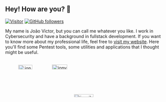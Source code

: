 <h2>Hey! How are you? 👋</h2>

[![Visitor](https://visitor-badge.laobi.icu/badge?page_id=jvictor-sec.jvictor-sec)](https://github.com/jonvikrr) [![GitHub followers](https://img.shields.io/github/followers/jonvikrr.svg?style=social&label=Follow)](https://github.com/jonvikrr?tab=followers)

My name is João Victor, but you can call me whatever you like. I work in Cybersecurity and have a background in fullstack development. If you want to know more about my professional life, feel free to [visit my website](https://www.joaovictor.pro). Here you'll find some Pentest tools, some utilities and applications that I thought might be useful. 

<br>

<div align="center" style="display: grid; grid-template-columns: repeat(2, 1fr); gap: 20px; max-width: 800px; margin: 0 auto;">
  <div>
    <img src="https://github-readme-stats.vercel.app/api?username=jonvikrr&theme=tokyonight&show_icons=true&hide_border=true&count_private=true" alt="jonvikrr's Stats" style="width: 43%; max-width: 400px;" />
    <img src="https://github-readme-streak-stats.herokuapp.com/?user=jonvikrr&theme=tokyonight&hide_border=true" alt="jonvikrr's Streak" style="width: 45%; max-width: 400px;" />
  </div>
  <div style="grid-column: span 2; text-align: center;">
    <img src="https://github-readme-stats.vercel.app/api/top-langs/?username=jonvikrr&theme=tokyonight&show_icons=true&hide_border=true&layout=compact" alt="jonvikrr's Top Languages" style="width: 35%; max-width: 350px;" />
  </div>
</div>

